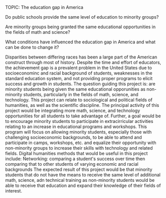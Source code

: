 TOPIC: The education gap in America

Do public schools provide the same level of education to minority groups? 

Are minority groups being granted the same educational opportunities in the fields of math and science? 

What conditions have influenced the education gap in America and what can be done to change it? 

Disparities between differing races has been a large part of the American construct through most of history.
Despite the time and effort of educators, the achievement gap is a prevalent problem in the United States due to socioeconominc and racial background of students, 
weaknesses in the standard education system, and not providing proper programs to elicit success and growth in students. 
The question guiding this project is: are minority students being given the same educational opporunities as non-minority students, particularly in the fields of math,
science, and technology. This project can relate to sociological and political fields of humanities, as well as the scientific discipline. 
The principal activity of this project would be integrating more math, science, and technology opportunities for all students to take advantage of. 
Further, a goal would be to encourage minority students to participate in extracirricular activities relating to an increase in educational programs and workshops.
This program will focus on allowing minority students, especially those with challenging socioeconomic backgrounds, to be able to attend and participate in camps, 
workshops, etc. and equalize their opportunity with non-minority groups to increase their skills with technology and related fields. 
Digital humanities methods that would be useful in this project include: 
Networking: comparing a student's success over time then comparing that to other students of varying economic and racial backgrounds
The expected result of this project would be that minority students that do not have the means to receive the same level of additional math, science, adn technical
training as non-minority students would be able to receive that education and expand their knowledge of their fields of interest. 
